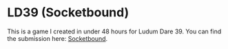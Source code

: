 # LD39 (Socketbound)
This is a game I created in under 48 hours for Ludum Dare 39. You can find the submission here: [Socketbound](https://ldjam.com/events/ludum-dare/39/socketbound).

